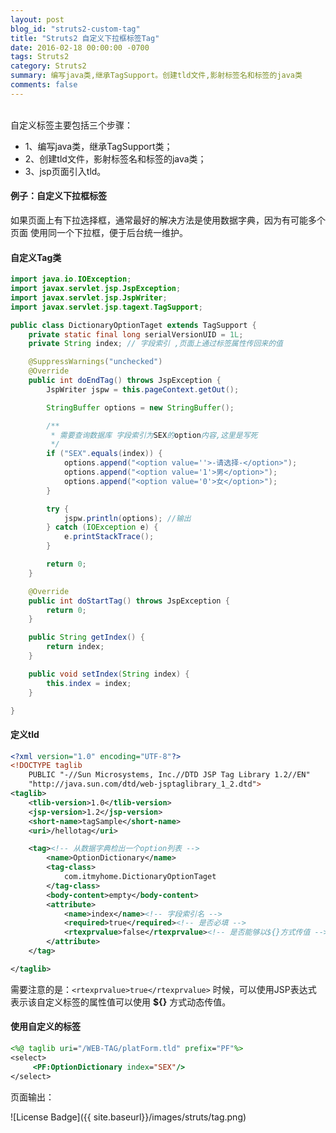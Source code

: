 ```yaml
---
layout: post
blog_id: "struts2-custom-tag"
title: "Struts2 自定义下拉框标签Tag"
date: 2016-02-18 00:00:00 -0700
tags: Struts2
category: Struts2
summary: 编写java类,继承TagSupport。创建tld文件,影射标签名和标签的java类
comments: false
---
```

<br>
自定义标签主要包括三个步骤：

+ 1、编写java类，继承TagSupport类；
+ 2、创建tld文件，影射标签名和标签的java类；
+ 3、jsp页面引入tld。

#### 例子：自定义下拉框标签

如果页面上有下拉选择框，通常最好的解决方法是使用数据字典，因为有可能多个页面
使用同一个下拉框，便于后台统一维护。 

#### **自定义Tag类**

```java
import java.io.IOException;
import javax.servlet.jsp.JspException;
import javax.servlet.jsp.JspWriter;
import javax.servlet.jsp.tagext.TagSupport;

public class DictionaryOptionTaget extends TagSupport {
	private static final long serialVersionUID = 1L;
	private String index; // 字段索引 ,页面上通过标签属性传回来的值

	@SuppressWarnings("unchecked")
	@Override
	public int doEndTag() throws JspException {
		JspWriter jspw = this.pageContext.getOut();

		StringBuffer options = new StringBuffer();

		/**
		 * 需要查询数据库 字段索引为SEX的option内容,这里是写死
		 */
		if ("SEX".equals(index)) {
			options.append("<option value=''>-请选择-</option>");
			options.append("<option value='1'>男</option>");
			options.append("<option value='0'>女</option>");
		}

		try {
			jspw.println(options); //输出
		} catch (IOException e) {
			e.printStackTrace();
		}

		return 0;
	}

	@Override
	public int doStartTag() throws JspException {
		return 0;
	}

	public String getIndex() {
		return index;
	}

	public void setIndex(String index) {
		this.index = index;
	}

}
```

#### **定义tld**

```xml
<?xml version="1.0" encoding="UTF-8"?>
<!DOCTYPE taglib
    PUBLIC "-//Sun Microsystems, Inc.//DTD JSP Tag Library 1.2//EN"
    "http://java.sun.com/dtd/web-jsptaglibrary_1_2.dtd">
<taglib>
	<tlib-version>1.0</tlib-version>
	<jsp-version>1.2</jsp-version>
	<short-name>tagSample</short-name>
	<uri>/hellotag</uri>

	<tag><!-- 从数据字典检出一个option列表 -->
		<name>OptionDictionary</name>
		<tag-class>
			com.itmyhome.DictionaryOptionTaget
		</tag-class>
		<body-content>empty</body-content>
		<attribute>
			<name>index</name><!-- 字段索引名 -->
			<required>true</required><!-- 是否必填 -->
			<rtexprvalue>false</rtexprvalue><!-- 是否能够以${}方式传值 -->
		</attribute>
	</tag>

</taglib>
```

需要注意的是：`<rtexprvalue>true</rtexprvalue>` 时候，可以使用JSP表达式
表示该自定义标签的属性值可以使用 **${}** 方式动态传值。

#### **使用自定义的标签**

```jsp
<%@ taglib uri="/WEB-TAG/platForm.tld" prefix="PF"%> 
<select>
     <PF:OptionDictionary index="SEX"/>
</select>
```

页面输出：

![License Badge]({{ site.baseurl}}/images/struts/tag.png)

<br>